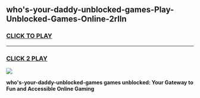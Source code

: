 
## who's-your-daddy-unblocked-games-Play-Unblocked-Games-Online-2rlln
<h3>
<a href="https://premium76.site?title=who's-your-daddy-unblocked-games&ref=24A">CLICK TO PLAY</a></h3>
<hr>

<h3>
<a href="https://premium76.site?title=who's-your-daddy-unblocked-games&ref=24A">CLICK 2 PLAY</a>
  
</h3>

<a href="https://premium76.site?title=who's-your-daddy-unblocked-games&ref=24A"><img src="https://clearcache.store/games.png"></a>


**who's-your-daddy-unblocked-games games unblocked: Your Gateway to Fun and Accessible Online Gaming**
